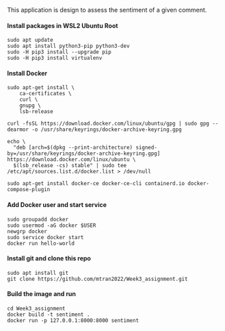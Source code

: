 This application is design to assess the sentiment of a given comment.

#### Install packages in WSL2 Ubuntu Root
```
sudo apt update
sudo apt install python3-pip python3-dev
sudo -H pip3 install --upgrade pip
sudo -H pip3 install virtualenv
```
#### Install Docker
```
sudo apt-get install \
    ca-certificates \
    curl \
    gnupg \
    lsb-release

curl -fsSL https://download.docker.com/linux/ubuntu/gpg | sudo gpg --dearmor -o /usr/share/keyrings/docker-archive-keyring.gpg

echo \
  "deb [arch=$(dpkg --print-architecture) signed-by=/usr/share/keyrings/docker-archive-keyring.gpg] https://download.docker.com/linux/ubuntu \
  $(lsb_release -cs) stable" | sudo tee /etc/apt/sources.list.d/docker.list > /dev/null

sudo apt-get install docker-ce docker-ce-cli containerd.io docker-compose-plugin
```
#### Add Docker user and start service
```
sudo groupadd docker
sudo usermod -aG docker $USER
newgrp docker
sudo service docker start
docker run hello-world
```
#### Install git and clone this repo
```
sudo apt install git
git clone https://github.com/mtran2022/Week3_assignment.git
```

#### Build the image and run
```
cd Week3_assignment
docker build -t sentiment .
docker run -p 127.0.0.1:8000:8000 sentiment
```